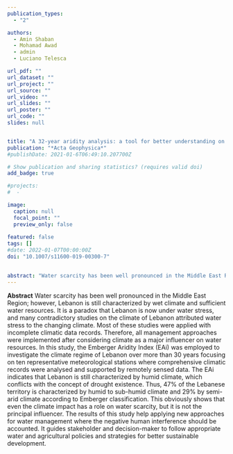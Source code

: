 ```yaml
---
publication_types:
  - "2"

authors:
  - Amin Shaban
  - Mohamad Awad
  - admin
  - Luciano Telesca

url_pdf: ""
url_dataset: ""
url_project: ""
url_source: ""
url_video: ""
url_slides: ""
url_poster: ""
url_code: ""
slides: null


title: "A 32-year aridity analysis: a tool for better understanding on water resources management in Lebanon"
publication: "*Acta Geophysica*"
#publishDate: 2021-01-6T06:49:10.207700Z

# Show publication and sharing statistics? (requires valid doi)
add_badge: true

#projects:
#  - 

image:
  caption: null
  focal_point: ""
  preview_only: false
  
featured: false
tags: []
#date: 2022-01-07T00:00:00Z
doi: "10.1007/s11600-019-00300-7"
 

abstract: "Water scarcity has been well pronounced in the Middle East Region; however, Lebanon is still characterized by wet climate and sufficient water resources. It is a paradox that Lebanon is now under water stress, and many contradictory studies on the climate of Lebanon attributed water stress to the changing climate. Most of these studies were applied with incomplete climatic data records. Therefore, all management approaches were implemented after considering climate as a major influencer on water resources. In this study, the Emberger Aridity Index (EAi) was employed to investigate the climate regime of Lebanon over more than 30 years focusing on ten representative meteorological stations where comprehensive climatic records were analysed and supported by remotely sensed data. The EAi indicates that Lebanon is still characterized by humid climate, which conflicts with the concept of drought existence. Thus, 47% of the Lebanese territory is characterized by humid to sub-humid climate and 29% by semi-arid climate according to Emberger classification. This obviously shows that even the climate impact has a role on water scarcity, but it is not the principal influencer. The results of this study help applying new approaches for water management where the negative human interference should be accounted. It guides stakeholder and decision-maker to follow appropriate water and agricultural policies and strategies for better sustainable development."
---
```


**Abstract**
Water scarcity has been well pronounced in the Middle East Region; however, Lebanon is still characterized by wet climate and sufficient water resources. It is a paradox that Lebanon is now under water stress, and many contradictory studies on the climate of Lebanon attributed water stress to the changing climate. Most of these studies were applied with incomplete climatic data records. Therefore, all management approaches were implemented after considering climate as a major influencer on water resources. In this study, the Emberger Aridity Index (EAi) was employed to investigate the climate regime of Lebanon over more than 30 years focusing on ten representative meteorological stations where comprehensive climatic records were analysed and supported by remotely sensed data. The EAi indicates that Lebanon is still characterized by humid climate, which conflicts with the concept of drought existence. Thus, 47% of the Lebanese territory is characterized by humid to sub-humid climate and 29% by semi-arid climate according to Emberger classification. This obviously shows that even the climate impact has a role on water scarcity, but it is not the principal influencer. The results of this study help applying new approaches for water management where the negative human interference should be accounted. It guides stakeholder and decision-maker to follow appropriate water and agricultural policies and strategies for better sustainable development.
